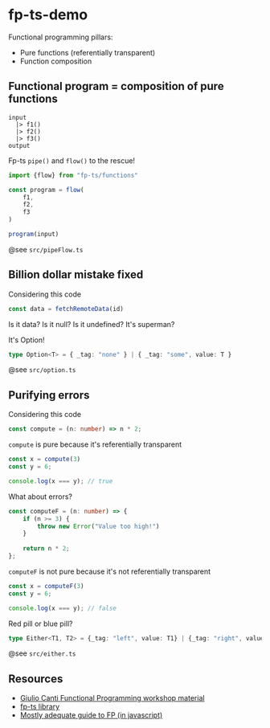 # fp-ts-demo

Functional programming pillars:

- Pure functions (referentially transparent)
- Function composition

## Functional program = composition of pure functions

```
input 
  |> f1() 
  |> f2() 
  |> f3()
output
```

Fp-ts `pipe()` and `flow()` to the rescue!

```ts
import {flow} from "fp-ts/functions"

const program = flow(
    f1,
    f2,
    f3
)

program(input)
```

@see `src/pipeFlow.ts`

## Billion dollar mistake fixed

Considering this code

```ts
const data = fetchRemoteData(id)
```

Is it data? Is it null? Is it undefined? It's superman?

It's Option!

```ts
type Option<T> = { _tag: "none" } | { _tag: "some", value: T }
```

@see `src/option.ts`

## Purifying errors

Considering this code

```ts
const compute = (n: number) => n * 2;
```

`compute` is pure because it's referentially transparent

```ts 
const x = compute(3)
const y = 6;

console.log(x === y); // true
```

What about errors?

```ts
const computeF = (n: number) => {
    if (n >= 3) {
        throw new Error("Value too high!")
    }
    
    return n * 2;
};
```

`computeF` is not pure because it's not referentially transparent

```ts 
const x = computeF(3)
const y = 6;

console.log(x === y); // false
```

Red pill or blue pill?

```ts
type Either<T1, T2> = {_tag: "left", value: T1} | {_tag: "right", value: T2};
```

@see `src/either.ts`

## Resources

- [Giulio Canti Functional Programming workshop material](https://github.com/gcanti/functional-programming)
- [fp-ts library](https://github.com/gcanti/fp-ts)
- [Mostly adequate guide to FP (in javascript)](https://github.com/MostlyAdequate/mostly-adequate-guide)
